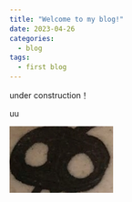 ```yaml
---
title: "Welcome to my blog!"
date: 2023-04-26
categories:
  - blog
tags:
  - first blog
---
```


under construction！


uu


![Image text](https://github.com/bot-zz/bot-zz.github.io/blob/master/assets/images/pic5.jpg)

